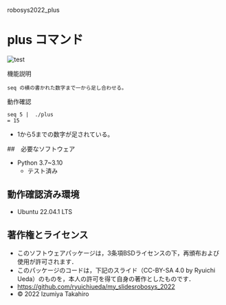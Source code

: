 robosys2022_plus
# plus コマンド
![test](https://github.com/takahiro1000/robosys2022_plus/actions/workflows/test.yml/badge.svg)


機能説明
```
seq の横の書かれた数字まで一から足し合わせる。
```

動作確認
```
seq 5 |  ./plus
= 15
```
* 1から5までの数字が足されている。

##　必要なソフトウェア
* Python 3.7~3.10
  * テスト済み


## 動作確認済み環境
* Ubuntu 22.04.1 LTS
## 著作権とライセンス
* このソフトウェアパッケージは，3条項BSDライセンスの下，再頒布および使用が許可されます．
* このパッケージのコードは，下記のスライド（CC-BY-SA 4.0 by Ryuichi Ueda）のものを，本人の許可を得て自身の著作としたものです．　
* https://github.com/ryuichiueda/my_slidesrobosys_2022
* © 2022 Izumiya Takahiro
